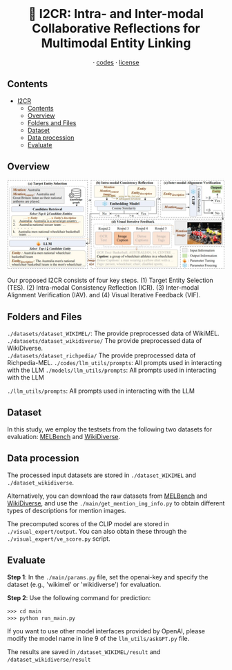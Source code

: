 <br />
<p align="center">
  <h1 align="center"> 🔭 I2CR: Intra- and Inter-modal Collaborative Reflections for Multimodal Entity Linking</h1>
<!--   <h3 align="center">SpatialMQA: A new benchmark dataset for spatial reasoning of MLLMs.</h3> -->
  
  <p align="center">  
<!--     <a href="https://arxiv.org/abs/2205.00363">arxiv</a> -->
    ·
    <a href="https://github.com/ziyan-xiaoyu/I2CR/blob/master/codes/inference/main/run_main.py">codes</a>
    ·
    <a href="https://github.com/ziyan-xiaoyu/SpatialMQA/blob/master/LICENSE.txt">license</a>
<!--     <a href="https://paperswithcode.com/sota/visual-reasoning-on-vsr">benchmark</a> -->
    
  </p>
</p>



## Contents
- [I2CR](#I2CR)
  - [Contents](#contents)
  - [Overview](#overview)
  - [Folders and Files](#folders-and-files)
  - [Dataset](#dataset)
  - [Data procession](#data-procession)
  - [Evaluate](#evaluate)

## Overview
<img src="/figures/framework.jpg"/>

Our proposed I2CR consists of four key steps. (1) Target Entity Selection (TES). (2) Intra-modal Consistency Reflection (ICR). (3) Inter-modal Alignment Verification (IAV). and (4) Visual Iterative Feedback (VIF).

## Folders and Files
`./datasets/dataset_WIKIMEL/`: The provide preprocessed data of WikiMEL.  
`./datasets/dataset_wikidiverse/` The provide preprocessed data of WikiDiverse.  
`./datasets/dataset_richpedia/` The provide preprocessed data of Richpedia-MEL.
`./codes/llm_utils/prompts`: All prompts used in interacting with the LLM
`./models/llm_utils/prompts`: All prompts used in interacting with the LLM

`./llm_utils/prompts`: All prompts used in interacting with the LLM  

## Dataset
In this study, we employ the testsets from the following two datasets for evaluation: [MELBench](https://github.com/seukgcode/MELBench) and [WikiDiverse](https://github.com/wangxw5/wikidiverse).

## Data procession
The processed input datasets are stored in `./dataset_WIKIMEL` and `./dataset_wikidiverse`.
<!-- The processed test set also stored in [here](https://drive.google.com/drive/folders/1TN_-nUqfv8V9nIPVT1O_vgoE4pNEnkgh?usp=sharing) -->
Alternatively, you can download the raw datasets from [MELBench](https://github.com/seukgcode/MELBench) and [WikiDiverse](https://github.com/wangxw5/wikidiverse), and use the `./main/get_mention_img_info.py` to obtain different types of descriptions for mention images.

The precomputed scores of the CLIP model are stored in `./visual_expert/output`. You can also obtain these through the `./visual_expert/ve_score.py` script.

## Evaluate

**Step 1**: In the `./main/params.py` file, set the openai-key and specify the dataset (e.g., 'wikimel' or 'wikidiverse') for evaluation.

**Step 2**: Use the following command for prediction:
```
>>> cd main
>>> python run_main.py
```

If you want to use other model interfaces provided by OpenAI, please modify the model name in line 9 of the `llm_utils/askGPT.py` file.

The results are saved in `/dataset_WIKIMEL/result` and `/dataset_wikidiverse/result`
